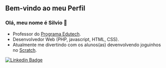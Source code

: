 ## Bem-vindo ao meu Perfil
### Olá, meu nome é Silvio 👋

- Professor do [Programa Edutech](https://www.educacao.pr.gov.br/programacao).
- Desenvolvedor Web (PHP, javascript, HTML, CSS).
- Atualmente me divertindo com os alunos(as) devenvolvendo joguinhos no [Scratch](https://scratch.mit.edu/users/prof_silviojr/).

[![Linkedin Badge](https://img.shields.io/badge/-LinkedIn-blue?style=flat-square&logo=Linkedin&logoColor=white&link=https://www.linkedin.com/in/silviojr/)](https://www.linkedin.com/in/silviojr/)
